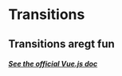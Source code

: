 # Transitions

## Transitions aregt  fun

##### [See the official Vue.js doc](https://vuejs.org/v2/guide/computed.html#Watchers)
